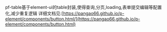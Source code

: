 pf-table基于element-ui的table封装,使得查询,分页,loading,表单提交编辑等配置化,减少重复逻辑
详细文档见:[https://pangao66.github.io/p-element/components/button.html/](https://pangao66.github.io/p-element/components/button.html)

